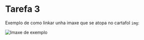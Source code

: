 # Tarefa 3

Exemplo de como linkar unha imaxe que se atopa no cartafol `img`:

![Imaxe de exemplo](./img/imaxe-exemplo.png)

